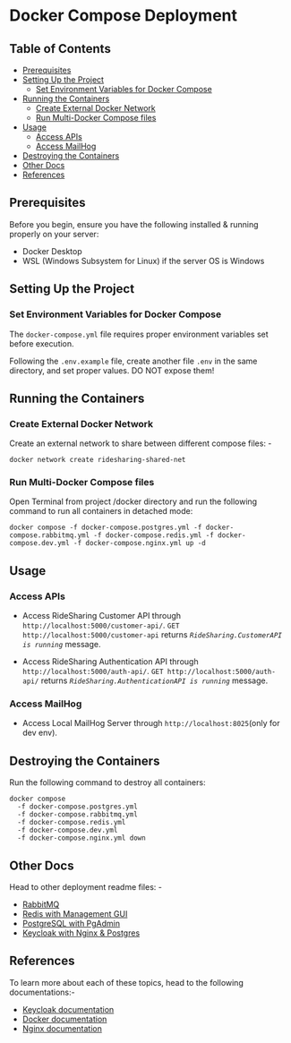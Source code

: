 # Docker Compose Deployment

## Table of Contents

- [Prerequisites](#prerequisites)
- [Setting Up the Project](#setting-up-the-project)
  - [Set Environment Variables for Docker Compose](#set-environment-variables-for-docker-compose)
- [Running the Containers](#running-the-containers)
  - [Create External Docker Network](#create-external-docker-network)
  - [Run Multi-Docker Compose files](#run-multi-docker-compose-files)
- [Usage](#usage)
  - [Access APIs](#access-apis)
  - [Access MailHog](#access-mailhog)
- [Destroying the Containers](#destroying-the-containers)
- [Other Docs](#other-docs)
- [References](#references)

## Prerequisites

Before you begin, ensure you have the following installed & running properly on your server:

- Docker Desktop
- WSL (Windows Subsystem for Linux) if the server OS is Windows

## Setting Up the Project

### Set Environment Variables for Docker Compose

The `docker-compose.yml` file requires proper environment variables set before execution.

Following the `.env.example` file, create another file `.env` in the same directory, and set proper values. DO NOT expose them!

## Running the Containers

### Create External Docker Network

Create an external network to share between different compose files: -

```
docker network create ridesharing-shared-net
```

### Run Multi-Docker Compose files

Open Terminal from project /docker directory and run the following command to run all containers in detached mode:

```
docker compose -f docker-compose.postgres.yml -f docker-compose.rabbitmq.yml -f docker-compose.redis.yml -f docker-compose.dev.yml -f docker-compose.nginx.yml up -d
```

## Usage

### Access APIs
- Access RideSharing Customer API through `http://localhost:5000/customer-api/`.
  `GET http://localhost:5000/customer-api` returns <i>`RideSharing.CustomerAPI is running`</i> message.
  
- Access RideSharing Authentication API through `http://localhost:5000/auth-api/`.
  `GET http://localhost:5000/auth-api/` returns <i>`RideSharing.AuthenticationAPI is running`</i> message.

### Access MailHog

- Access Local MailHog Server through `http://localhost:8025`(only for dev env).

## Destroying the Containers

Run the following command to destroy all containers:

```
docker compose
  -f docker-compose.postgres.yml
  -f docker-compose.rabbitmq.yml
  -f docker-compose.redis.yml
  -f docker-compose.dev.yml
  -f docker-compose.nginx.yml down
```

## Other Docs

Head to other deployment readme files: -

- [RabbitMQ](Documentations/RABBITMQ.md)
- [Redis with Management GUI](Documentations/REDIS.md)
- [PostgreSQL with PgAdmin](Documentations/POSTGRESQL.md)
- [Keycloak with Nginx & Postgres](Documentations/KEYCLOAK.md)

## References

To learn more about each of these topics, head to the following documentations:-

- [Keycloak documentation](https://www.keycloak.org/documentation)
- [Docker documentation](https://docs.docker.com/)
- [Nginx documentation](https://nginx.org/en/docs/)
